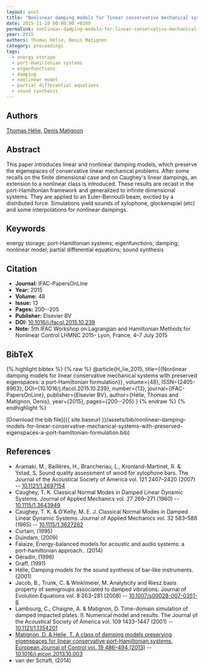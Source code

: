 ```yaml
---
layout: post
title: "Nonlinear damping models for linear conservative mechanical systems with preserved eigenspaces: a port-Hamiltonian formulation"
date: 2015-11-10 00:00:00 +0100
permalink: nonlinear-damping-models-for-linear-conservative-mechanical-systems-with-preserved-eigenspaces-a-port-hamiltonian-formulation
year: 2015
authors: Thomas Hélie, Denis Matignon
category: proceedings
tags:
  - energy storage
  - port-Hamiltonian systems
  - eigenfunctions
  - damping
  - nonlinear model
  - partial differential equations
  - sound synthesis
---
```

 
## Authors
[Thomas Hélie](authors/thomas-helie), [Denis Matignon](authors/denis-matignon)
 
## Abstract
This paper introduces linear and nonlinear damping models, which preserve the eigenspaces of conservative linear mechanical problems. After some recalls on the finite dimensional case and on Caughey's linear dampings, an extension to a nonlinear class is introduced. These results are recast in the port-Hamiltonian framework and generalized to infinite dimensional systems. They are applied to an Euler-Bernoulli beam, excited by a distributed force. Simulations yield sounds of xylophone, glockenspiel (etc) and some interpolations for nonlinear dampings.
 
## Keywords
energy storage; port-Hamiltonian systems; eigenfunctions; damping; nonlinear model; partial differential equations; sound synthesis
 
## Citation
- **Journal:** IFAC-PapersOnLine
- **Year:** 2015
- **Volume:** 48
- **Issue:** 13
- **Pages:** 200--205
- **Publisher:** Elsevier BV
- **DOI:** [10.1016/j.ifacol.2015.10.239](https://doi.org/10.1016/j.ifacol.2015.10.239)
- **Note:** 5th IFAC Workshop on Lagrangian and Hamiltonian Methods for Nonlinear Control LHMNC 2015- Lyon, France, 4–7 July 2015
 
## BibTeX
{% highlight bibtex %}
{% raw %}
@article{H_lie_2015,
  title={{Nonlinear damping models for linear conservative mechanical systems with preserved eigenspaces: a port-Hamiltonian formulation}},
  volume={48},
  ISSN={2405-8963},
  DOI={10.1016/j.ifacol.2015.10.239},
  number={13},
  journal={IFAC-PapersOnLine},
  publisher={Elsevier BV},
  author={Hélie, Thomas and Matignon, Denis},
  year={2015},
  pages={200--205}
}
{% endraw %}
{% endhighlight %}
 
[Download the bib file]({{ site.baseurl }}/assets/bib/nonlinear-damping-models-for-linear-conservative-mechanical-systems-with-preserved-eigenspaces-a-port-hamiltonian-formulation.bib)
 
## References
- Aramaki, M., Baillères, H., Brancheriau, L., Kronland-Martinet, R. & Ystad, S. Sound quality assessment of wood for xylophone bars. The Journal of the Acoustical Society of America vol. 121 2407–2420 (2007) -- [10.1121/1.2697154](https://doi.org/10.1121/1.2697154)
- Caughey, T. K. Classical Normal Modes in Damped Linear Dynamic Systems. Journal of Applied Mechanics vol. 27 269–271 (1960) -- [10.1115/1.3643949](https://doi.org/10.1115/1.3643949)
- Caughey, T. K. & O’Kelly, M. E. J. Classical Normal Modes in Damped Linear Dynamic Systems. Journal of Applied Mechanics vol. 32 583–588 (1965) -- [10.1115/1.3627262](https://doi.org/10.1115/1.3627262)
- Curtain, (1995)
- Duindam, (2009)
- Falaize, Energy-balanced models for acoustic and audio systems: a port-hamiltonian approach.. (2014)
- Géradin, (1996)
- Graff, (1991)
- Hélie, Damping models for the sound synthesis of bar-like instruments. (2001)
- Jacob, B., Trunk, C. & Winklmeier, M. Analyticity and Riesz basis property of semigroups associated to damped vibrations. Journal of Evolution Equations vol. 8 263–281 (2008) -- [10.1007/s00028-007-0351-6](https://doi.org/10.1007/s00028-007-0351-6)
- Lambourg, C., Chaigne, A. & Matignon, D. Time-domain simulation of damped impacted plates. II. Numerical model and results. The Journal of the Acoustical Society of America vol. 109 1433–1447 (2001) -- [10.1121/1.1354201](https://doi.org/10.1121/1.1354201)
- [Matignon, D. & Hélie, T. A class of damping models preserving eigenspaces for linear conservative port-Hamiltonian systems. European Journal of Control vol. 19 486–494 (2013)](a-class-of-damping-models-preserving-eigenspaces-for-linear-conservative-port-hamiltonian-systems) -- [10.1016/j.ejcon.2013.10.003](https://doi.org/10.1016/j.ejcon.2013.10.003)
- van der Schaft, (2014)

